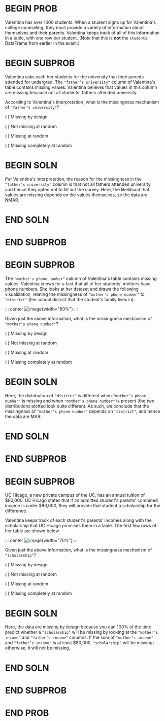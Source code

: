 # BEGIN PROB

Valentina has over 1000 students. When a student signs up for
Valentina's college counseling, they must provide a variety of
information about themselves and their parents. Valentina keeps track of
all of this information in a table, with one row per student. (Note that
this is **not** the `students` DataFrame from earlier in the exam.)

# BEGIN SUBPROB

Valentina asks each her students for the university that their parents
attended for undergrad. The `"father’s university"` column of
Valentina's table contains missing values. Valentina believes that
values in this column are missing because not all students' fathers
attended university.

According to Valentina's interpretation, what is the missingness
mechanism of `"father’s university"`?

( ) Missing by design

( ) Not missing at random

( ) Missing at random

( ) Missing completely at random

# BEGIN SOLN

Per Valentina's interpretation, the reason for the missingness in the
`"father’s university"` column is that not all fathers attended
university, and hence they opted not to fill out the survey. Here, the
likelihood that values are missing depends on the values themselves, so
the data are NMAR.

# END SOLN

# END SUBPROB

# BEGIN SUBPROB

The `"mother’s phone number"` column of Valentina's table contains
missing values. Valentina knows for a fact that all of her students'
mothers have phone numbers. She looks at her dataset and draws the
following visualization, relating the missingness of
`"mother’s phone number"` to `"district"` (the school district that the
student's family lives in):

::: center
![image](missingness.png){width="80%"}
:::

Given just the above information, what is the missingness mechanism of
`"mother’s phone number"`?

( ) Missing by design

( ) Not missing at random

( ) Missing at random

( ) Missing completely at random

# BEGIN SOLN

Here, the distribution of `"district"` is different when
`"mother’s phone number"` is missing and when `"mother’s phone number"`
is present (the two distributions plotted look quite different. As such,
we conclude that the missingness of `"mother’s phone number"` depends on
`"district"`, and hence the data are MAR.

# END SOLN

# END SUBPROB

# BEGIN SUBPROB

UC Hicago, a new private campus of the UC, has an annual tuition of
\$80,000. UC Hicago states that if an admitted student's parents'
combined income is under \$80,000, they will provide that student a
scholarship for the difference.

Valentina keeps track of each student's parents' incomes along with the
scholarship that UC Hicago promises them in a table. The first few rows
of her table are shown below.

::: center
![image](scholarship.png){width="70%"}
:::

Given just the above information, what is the missingness mechanism of
`"scholarship"`?

( ) Missing by design

( ) Not missing at random

( ) Missing at random

( ) Missing completely at random

# BEGIN SOLN

Here, the data are missing by design because you can 100% of the time
predict whether a `"scholarship"` will be missing by looking at the
`"mother’s income"` and `"father’s income"` columns. If the sum of
`"mother’s income"` and `"father’s income"` is at least \$80,000,
`"scholarship"` will be missing; otherwise, it will not be missing.

# END SOLN

# END SUBPROB

# END PROB